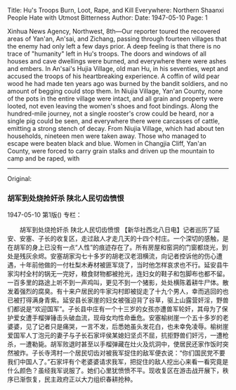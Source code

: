 Title: Hu's Troops Burn, Loot, Rape, and Kill Everywhere: Northern Shaanxi People Hate with Utmost Bitterness
Author:
Date: 1947-05-10
Page: 1

Xinhua News Agency, Northwest, 8th—Our reporter toured the recovered areas of Yan'an, An'sai, and Zichang, passing through fourteen villages that the enemy had only left a few days prior. A deep feeling is that there is no trace of "humanity" left in Hu's troops. The doors and windows of all houses and cave dwellings were burned, and everywhere there were ashes and embers. In An'sai's Hujia Village, old man Hu, in his seventies, wept and accused the troops of his heartbreaking experience. A coffin of wild pear wood he had made ten years ago was burned by the bandit soldiers, and no amount of begging could stop them. In Niujia Village, Yan'an County, none of the pots in the entire village were intact, and all grain and property were looted, not even leaving the women's shoes and foot bindings. Along the hundred-mile journey, not a single rooster's crow could be heard, nor a single pig could be seen, and everywhere there were carcasses of cattle, emitting a strong stench of decay. From Niujia Village, which had about ten households, nineteen men were taken away. Those who managed to escape were beaten black and blue. Women in Changjia Cliff, Yan'an County, were forced to carry grain stalks and driven up the mountain to camp and be raped, with


<hr /> 

Original: 


### 胡军到处烧抢奸杀  陕北人民切齿愤恨

1947-05-10
第1版()
专栏：

　　胡军到处烧抢奸杀
    陕北人民切齿愤恨
    【新华社西北八日电】记者巡历了延安、安塞、子长的收复区，走过敌人才走几天的十四个村庄。一个深切的感触，是在胡军的身上已没有一点“人性”的痕迹存在了。所有房屋和窑洞的门窗都烧光，到处是残灰余烬。安塞胡家沟七十多岁的胡老汉老泪横流，向记者控诉他的伤心遭遇，十年前他做的一付杜梨木寿材被匪军烧了，当时他怎样哀求也不行。延安县牛家沟村全村的锅无一完好，粮食财物都被抢光，连妇女的鞋子和包脚布也都不留。一百多里的路途上听不到一声鸡叫，更见不到一个猪影，处处横陈着耕牛尸体。散发着强烈的腐臭。有十来户居民的牛家沟村即被捉走了十九个男人，幸而逃回的也已被打得满身青紫。延安县长家崖的妇女被强迫背了谷草，驱上山露营奸淫，野兽们都说是“欢迎国军”。子长县中庄有一个十三岁的女孩亦遭兽军轮奸，其母为了保护爱女遭手榴弹锤击头破血流，现母女均性命垂危。安塞榆树崖一个五十多岁的老婆婆，见了记者只是痛哭，一言不发，后悉她虽头发花白，也未幸免凌辱。榆树崖爱国军人丁泡元的妻子与子长石家坪侯某媳妇坚贞不屈，抗拒野兽们奸污，一遭枪杀，一遭勒毙。胡军败退时甚至以手榴弹藏在灶火及炕洞中，使居民还家作饭时突然被炸。子长寺湾村一个居民切齿对被我军捉住的敌军便衣说：“你们国民党不要我们中国人了。”石家坪有个老婆婆请求我军，把捉住的敌人挖出心来看一看究竟是什么颜色？虽经我军说服了。她们心里犹愤愤不平。现收复区在游击战开展下，秩序已渐恢复，民主政府正以大力组织春耕抢种。
